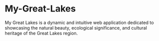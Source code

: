 # My-Great-Lakes
My Great Lakes is a dynamic and intuitive web application dedicated to showcasing the natural beauty, ecological significance, and cultural heritage of the Great Lakes region.
